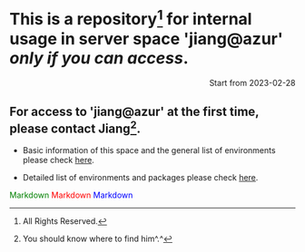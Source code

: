 
# This is a repository[^1] for internal usage in server space 'jiang@azur' *only if you can access*.

<p align="right">Start from 2023-02-28</p>

## For access to 'jiang@azur' at the first time, please contact Jiang[^2].

- Basic information of this space and the general list of environments please check [here](https://github.com/ChunqiJIANG/jiang-azur/blob/main/Info_system.md).  

- Detailed list of environments and packages please check [here](https://github.com/ChunqiJIANG/jiang-azur/blob/main/List_Environment.md).  


<font color = green>Markdown</font>
<font color = red>Markdown</font>
<font color = blue>Markdown</font>


[^1]: All Rights Reserved.
[^2]: You should know where to find him^.^
